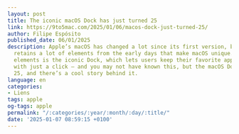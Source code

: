 ```yaml
---
layout: post
title: The iconic macOS Dock has just turned 25
link: https://9to5mac.com/2025/01/06/macos-dock-just-turned-25/
author: Filipe Espósito
published_date: 06/01/2025
description: Apple’s macOS has changed a lot since its first version, but it still
  retains a lot of elements from the early days that make macOS unique. One of those
  elements is the iconic Dock, which lets users keep their favorite apps accessible
  with just a click – and you may not have known this, but the macOS Dock just turned
  25, and there’s a cool story behind it.
language: en
categories:
- Liens
tags: apple
og-tags: apple
permalink: "/:categories/:year/:month/:day/:title/"
date: '2025-01-07 08:59:15 +0100'
---
```

